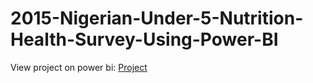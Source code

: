 # 2015-Nigerian-Under-5-Nutrition-Health-Survey-Using-Power-BI
View project on power bi: [Project](https://app.powerbi.com/links/m9rl4F6BKa?ctid=97f57715-f2fe-491d-8af5-4f4176e32e1f&pbi_source=linkShare)
